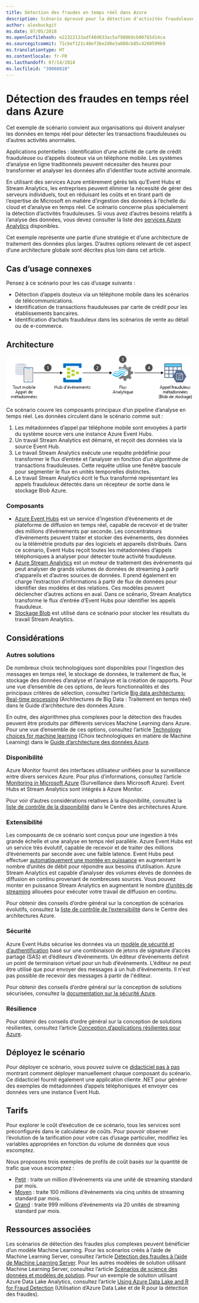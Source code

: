 ```yaml
---
title: Détection des fraudes en temps réel dans Azure
description: Scénario éprouvé pour la détection d’activités frauduleuses en temps réel à l’aide d’Azure Event Hubs et de Stream Analytics.
author: alexbuckgit
ms.date: 07/05/2018
ms.openlocfilehash: e22322133adf40d033ac5af98069cb00765d14ca
ms.sourcegitcommit: 71cbef121c40ef36e2d6e3a088cb85c4260599b9
ms.translationtype: HT
ms.contentlocale: fr-FR
ms.lasthandoff: 07/14/2018
ms.locfileid: "39060810"
---
```

# <a name="real-time-fraud-detection-on-azure"></a>Détection des fraudes en temps réel dans Azure

Cet exemple de scénario convient aux organisations qui doivent analyser les données en temps réel pour détecter les transactions frauduleuses ou d’autres activités anormales.

Applications potentielles : identification d’une activité de carte de crédit frauduleuse ou d’appels douteux via un téléphone mobile. Les systèmes d’analyse en ligne traditionnels peuvent nécessiter des heures pour transformer et analyser les données afin d’identifier toute activité anormale.

En utilisant des services Azure entièrement gérés tels qu’Event Hubs et Stream Analytics, les entreprises peuvent éliminer la nécessité de gérer des serveurs individuels, tout en réduisant les coûts et en tirant parti de l’expertise de Microsoft en matière d’ingestion des données à l’échelle du cloud et d’analyse en temps réel. Ce scénario concerne plus spécialement la détection d’activités frauduleuses. Si vous avez d’autres besoins relatifs à l’analyse des données, vous devez consulter la liste des [services Azure Analytics][product-category] disponibles.

Cet exemple représente une partie d’une stratégie et d’une architecture de traitement des données plus larges. D’autres options relevant de cet aspect d’une architecture globale sont décrites plus loin dans cet article.

## <a name="related-use-cases"></a>Cas d’usage connexes

Pensez à ce scénario pour les cas d’usage suivants :

* Détection d’appels douteux via un téléphone mobile dans les scénarios de télécommunications.
* Identification de transactions frauduleuses par carte de crédit pour les établissements bancaires.
* Identification d’achats frauduleux dans les scénarios de vente au détail ou de e-commerce.

## <a name="architecture"></a>Architecture

![Présentation de l’architecture des composants Azure d’un scénario de détection des fraudes en temps réel][architecture-diagram]

Ce scénario couvre les composants principaux d’un pipeline d’analyse en temps réel. Les données circulent dans le scénario comme suit :

1. Les métadonnées d’appel par téléphone mobile sont envoyées à partir du système source vers une instance Azure Event Hubs. 
2. Un travail Stream Analytics est démarré, et reçoit des données via la source Event Hub.
3. Le travail Stream Analytics exécute une requête prédéfinie pour transformer le flux d’entrée et l’analyser en fonction d’un algorithme de transactions frauduleuses. Cette requête utilise une fenêtre bascule pour segmenter le flux en unités temporelles distinctes.
4. Le travail Stream Analytics écrit le flux transformé représentant les appels frauduleux détectés dans un récepteur de sortie dans le stockage Blob Azure.

### <a name="components"></a>Composants

* [Azure Event Hubs][docs-event-hubs] est un service d’ingestion d’événements et de plateforme de diffusion en temps réel, capable de recevoir et de traiter des millions d’événements par seconde. Les concentrateurs d’événements peuvent traiter et stocker des événements, des données ou la télémétrie produits par des logiciels et appareils distribués. Dans ce scénario, Event Hubs reçoit toutes les métadonnées d’appels téléphoniques à analyser pour détecter toute activité frauduleuse.
* [Azure Stream Analytics][docs-stream-analytics] est un moteur de traitement des événements qui peut analyser de grands volumes de données de streaming à partir d’appareils et d’autres sources de données. Il prend également en charge l’extraction d’informations à partir de flux de données pour identifier des modèles et des relations. Ces modèles peuvent déclencher d’autres actions en aval. Dans ce scénario, Stream Analytics transforme le flux d’entrée d’Event Hubs pour identifier les appels frauduleux.
* [Stockage Blob][docs-blob-storage] est utilisé dans ce scénario pour stocker les résultats du travail Stream Analytics.

## <a name="considerations"></a>Considérations

### <a name="alternatives"></a>Autres solutions

De nombreux choix technologiques sont disponibles pour l’ingestion des messages en temps réel, le stockage de données, le traitement de flux, le stockage des données d’analyse et l’analyse et la création de rapports. Pour une vue d’ensemble de ces options, de leurs fonctionnalités et des principaux critères de sélection, consultez l’article [Big data architectures: Real-time processing](/azure/architecture/data-guide/technology-choices/real-time-ingestion) (Architectures de Big Data : Traitement en temps réel) dans le Guide d’architecture des données Azure.

En outre, des algorithmes plus complexes pour la détection des fraudes peuvent être produits par différents services Machine Learning dans Azure. Pour une vue d’ensemble de ces options, consultez l’article [Technology choices for machine learning](/azure/architecture/data-guide/technology-choices/data-science-and-machine-learning) (Choix technologiques en matière de Machine Learning) dans le [Guide d’architecture des données Azure](../../data-guide/index.md).

### <a name="availability"></a>Disponibilité

Azure Monitor fournit des interfaces utilisateur unifiées pour la surveillance entre divers services Azure. Pour plus d’informations, consultez l’article [Monitoring in Microsoft Azure](/azure/monitoring-and-diagnostics/monitoring-overview) (Surveillance dans Microsoft Azure). Event Hubs et Stream Analytics sont intégrés à Azure Monitor. 

Pour voir d’autres considérations relatives à la disponibilité, consultez la [liste de contrôle de la disponibilité][availability] dans le Centre des architectures Azure.

### <a name="scalability"></a>Extensibilité

Les composants de ce scénario sont conçus pour une ingestion à très grande échelle et une analyse en temps réel parallèle. Azure Event Hubs est un service très évolutif, capable de recevoir et de traiter des millions d’événements par seconde avec une faible latence.  Event Hubs peut effectuer [automatiquement une montée en puissance](/azure/event-hubs/event-hubs-auto-inflate) en augmentant le nombre d’unités de débit pour répondre aux besoins d’utilisation. Azure Stream Analytics est capable d’analyser des volumes élevés de données de diffusion en continu provenant de nombreuses sources. Vous pouvez monter en puissance Stream Analytics en augmentant le nombre [d’unités de streaming](/azure/stream-analytics/stream-analytics-streaming-unit-consumption) allouées pour exécuter votre travail de diffusion en continu.

Pour obtenir des conseils d’ordre général sur la conception de scénarios évolutifs, consultez la [liste de contrôle de l’extensibilité][scalability] dans le Centre des architectures Azure.

### <a name="security"></a>Sécurité

Azure Event Hubs sécurise les données via un [modèle de sécurité et d’authentification][docs-event-hubs-security-model] basé sur une combinaison de jetons de signature d’accès partagé (SAS) et d’éditeurs d’événements. Un éditeur d’événements définit un point de terminaison virtuel pour un hub d’événements. L’éditeur ne peut être utilisé que pour envoyer des messages à un hub d’événements. Il n'est pas possible de recevoir des messages à partir de l'éditeur.

Pour obtenir des conseils d’ordre général sur la conception de solutions sécurisées, consultez la [documentation sur la sécurité Azure][security].

### <a name="resiliency"></a>Résilience

Pour obtenir des conseils d’ordre général sur la conception de solutions résilientes, consultez l’article [Conception d’applications résilientes pour Azure][resiliency].

## <a name="deploy-the-scenario"></a>Déployez le scénario

Pour déployer ce scénario, vous pouvez suivre ce [didacticiel pas à pas][tutorial] montrant comment déployer manuellement chaque composant du scénario. Ce didacticiel fournit également une application cliente .NET pour générer des exemples de métadonnées d’appels téléphoniques et envoyer ces données vers une instance Event Hub.

## <a name="pricing"></a>Tarifs

Pour explorer le coût d’exécution de ce scénario, tous les services sont préconfigurés dans le calculateur de coûts. Pour pouvoir observer l’évolution de la tarification pour votre cas d’usage particulier, modifiez les variables appropriées en fonction du volume de données que vous escomptez.

Nous proposons trois exemples de profils de coût basés sur la quantité de trafic que vous escomptez :

* [Petit][small-pricing] : traite un million d’événements via une unité de streaming standard par mois.
* [Moyen][medium-pricing] : traite 100 millions d’événements via cinq unités de streaming standard par mois.
* [Grand][large-pricing] : traite 999 millions d’événements via 20 unités de streaming standard par mois.

## <a name="related-resources"></a>Ressources associées

Les scénarios de détection des fraudes plus complexes peuvent bénéficier d’un modèle Machine Learning. Pour les scénarios créés à l’aide de Machine Learning Server, consultez l’article [Détection des fraudes à l’aide de Machine Learning Server][r-server-fraud-detection]. Pour les autres modèles de solution utilisant Machine Learning Server, consultez l’article [Scénarios de science des données et modèles de solution][docs-r-server-sample-solutions]. Pour un exemple de solution utilisant Azure Data Lake Analytics, consultez l’article [Using Azure Data Lake and R for Fraud Detection][technet-fraud-detection] (Utilisation d’Azure Data Lake et de R pour la détection des fraudes).  

<!-- links -->
[product-category]: https://azure.microsoft.com/product-categories/analytics/
[tutorial]: /azure/stream-analytics/stream-analytics-real-time-fraud-detection
[small-pricing]: https://azure.com/e/74149ec312c049ccba79bfb3cfa67606
[medium-pricing]: https://azure.com/e/4fc94f7376de484d8ae67a6958cae60a
[large-pricing]: https://azure.com/e/7da8804396f9428a984578700003ba42
[architecture-diagram]: ./images/architecture-diagram-fraud-detection.png
[docs-event-hubs]: /azure/event-hubs/event-hubs-what-is-event-hubs
[docs-event-hubs-security-model]: /azure/event-hubs/event-hubs-authentication-and-security-model-overview
[docs-stream-analytics]: /azure/stream-analytics/stream-analytics-introduction
[docs-blob-storage]: /azure/storage/blobs/storage-blobs-introduction
[docs-r-server-sample-solutions]: /machine-learning-server/r/sample-solutions
[r-server-fraud-detection]: https://microsoft.github.io/r-server-fraud-detection/
[technet-fraud-detection]: https://blogs.technet.microsoft.com/machinelearning/2017/06/28/using-azure-data-lake-and-r-for-fraud-detection/
[availability]: /azure/architecture/checklist/availability
[scalability]: /azure/architecture/checklist/scalability
[resiliency]: ../../resiliency/index.md
[security]: /azure/security/

